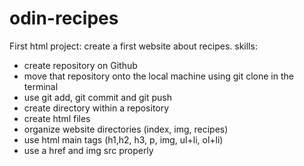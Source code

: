 # odin-recipes
First html project: create a first website about recipes.
skills:
- create repository on Github
- move that repository onto the local machine using git clone in the terminal
- use git add, git commit and git push
- create directory within a repository
- create html files
- organize website directories (index, img, recipes)
- use html main tags (h1,h2, h3, p, img, ul+li, ol+li)
- use a href and img src properly
